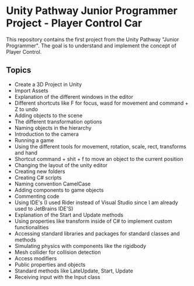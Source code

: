 # Unity Pathway Junior Programmer Project - Player Control Car

This repository contains the first project from the Unity Pathway "Junior Programmer". The goal is to understand and implement the concept of Player Control.

## Topics
* Create a 3D Project in Unity
* Import Assets
* Explanation of the different windows in the editor
* Different shortcuts like F for focus, wasd for movement and command + Z to undo
* Adding objects to the scene
* The different transformation options
* Naming objects in the hierarchy
* Introduction to the camera
* Running a game
* Using the different tools for movement, rotation, scale, rect, transforms and hand
* Shortcut command + shit + f to move an object to the current position
* Changing the layout of the unity editor
* Creating new folders
* Creating C# scripts
* Naming convention CamelCase
* Adding components to game objects
* Commenting code
* Using IDE's (I used Rider instead of Visual Studio since I am already used to JetBrains IDE'S)
* Explanation of the Start and Update methods
* Using properties like transform inside of C# to implement custom functionalities
* Accessing standard libraries and packages for standard classes and methods
* Simulating physics with components like the rigidbody
* Mesh collider for collision detection
* Access modifiers
* Public properties and objects
* Standard methods like LateUpdate, Start, Update
* Receiving input with the Input class
